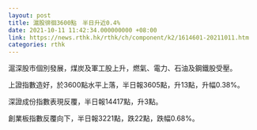 ```yaml
---
layout: post
title: 滬股徘徊3600點　半日升近0.4%
date: 2021-10-11 11:42:34.000000000 +08:00
link: https://news.rthk.hk/rthk/ch/component/k2/1614601-20211011.htm
categories: rthk
---
```


滬深股市個別發展，煤炭及軍工股上升，燃氣、電力、石油及鋼鐵股受壓。

上證指數造好，於3600點水平上落，半日報3605點，升13點，升幅0.38%。

深證成份指數表現反覆，半日報14417點，升3點。

創業板指數反覆向下，半日報3221點，跌22點，跌幅0.68%。
